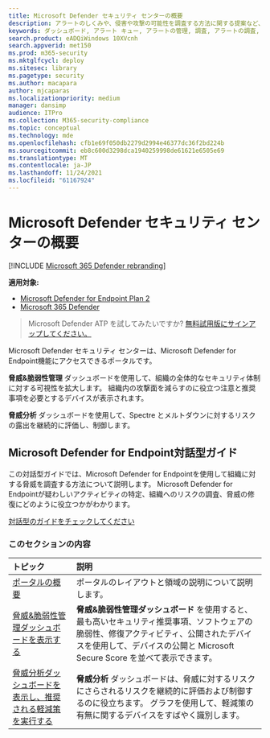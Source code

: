 ```yaml
---
title: Microsoft Defender セキュリティ センターの概要
description: アラートのしくみや、侵害や攻撃の可能性を調査する方法に関する提案など、Microsoft Defender セキュリティ センターの機能について説明します。
keywords: ダッシュボード, アラート キュー, アラートの管理, 調査, アラートの調査, デバイスの調査, ファイルの送信, 詳細分析, 高, 中, 低, 重大度, ioc, ioa
search.product: eADQiWindows 10XVcnh
search.appverid: met150
ms.prod: m365-security
ms.mktglfcycl: deploy
ms.sitesec: library
ms.pagetype: security
ms.author: macapara
author: mjcaparas
ms.localizationpriority: medium
manager: dansimp
audience: ITPro
ms.collection: M365-security-compliance
ms.topic: conceptual
ms.technology: mde
ms.openlocfilehash: cfb1e69f050db2279d2994e46377dc36f2bd224b
ms.sourcegitcommit: eb8c600d3298dca1940259998de61621e6505e69
ms.translationtype: MT
ms.contentlocale: ja-JP
ms.lasthandoff: 11/24/2021
ms.locfileid: "61167924"
---
```

# <a name="overview-of-microsoft-defender-security-center"></a>Microsoft Defender セキュリティ センターの概要

[!INCLUDE [Microsoft 365 Defender rebranding](../../includes/microsoft-defender.md)]


**適用対象:**
- [Microsoft Defender for Endpoint Plan 2](https://go.microsoft.com/fwlink/?linkid=2154037)
- [Microsoft 365 Defender](https://go.microsoft.com/fwlink/?linkid=2118804)


> Microsoft Defender ATP を試してみたいですか? [無料試用版にサインアップしてください。](https://signup.microsoft.com/create-account/signup?products=7f379fee-c4f9-4278-b0a1-e4c8c2fcdf7e&ru=https://aka.ms/MDEp2OpenTrial?ocid=docs-wdatp-usewdatp-abovefoldlink)

Microsoft Defender セキュリティ センターは、Microsoft Defender for Endpoint機能にアクセスできるポータルです。

**脅威&脆弱性管理** ダッシュボードを使用して、組織の全体的なセキュリティ体制に対する可視性を拡大します。 組織内の攻撃面を減らすのに役立つ注意と推奨事項を必要とするデバイスが表示されます。

**脅威分析** ダッシュボードを使用して、Spectre とメルトダウンに対するリスクの露出を継続的に評価し、制御します。

## <a name="microsoft-defender-for-endpoint-interactive-guide"></a>Microsoft Defender for Endpoint対話型ガイド
この対話型ガイドでは、Microsoft Defender for Endpointを使用して組織に対する脅威を調査する方法について説明します。 Microsoft Defender for Endpointが疑わしいアクティビティの特定、組織へのリスクの調査、脅威の修復にどのように役立つかがわかります。

[対話型のガイドをチェックしてください](https://aka.ms/MSDE-IG)

### <a name="in-this-section"></a>このセクションの内容

トピック | 説明
:---|:---
[ポータルの概要](portal-overview.md) | ポータルのレイアウトと領域の説明について説明します。
[脅威&脆弱性管理ダッシュボードを表示する](tvm-dashboard-insights.md) | **脅威&脆弱性管理ダッシュボード** を使用すると、最も高いセキュリティ推奨事項、ソフトウェアの脆弱性、修復アクティビティ、公開されたデバイスを使用して、デバイスの公開と Microsoft Secure Score を並べて表示できます。
[脅威分析ダッシュボードを表示し、推奨される軽減策を実行する](threat-analytics.md) | **脅威分析** ダッシュボードは、脅威に対するリスクにさらされるリスクを継続的に評価および制御するのに役立ちます。 グラフを使用して、軽減策の有無に関するデバイスをすばやく識別します。
